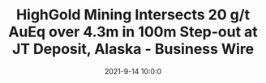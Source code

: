 ---
"title": "HighGold Mining Intersects 20 g/t AuEq over 4.3m in 100m Step-out at JT Deposit, Alaska - Business Wire"
"date": "2021-9-14 10:0:0"
"feed_name": "GOOGLENEWS"
"feed_website": "https://news.google.com/rss/search?q=oil%26gas%7Cdrilling%7Cmining%7Cconstruction%7Cindustrial&hl=en-US&gl=US&ceid=US:en"
"feed_rss": "https://news.google.com/rss/search?q=oil%26gas%7Cdrilling%7Cmining%7Cconstruction%7Cindustrial&hl=en-US&gl=US&ceid=US:en"
"link": "https://www.businesswire.com/news/home/20210914005396/en/HighGold-Mining-Intersects-20-gt-AuEq-over-4.3m-in-100m-Step-out-at-JT-Deposit-Alaska"
"file": "_posts/2021-1-1-6eb8853920db4b877d3bbec53e11458c93077e24.md"
"accident": "0"
"drilling": "0"
---